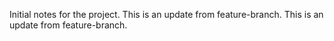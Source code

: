 Initial notes for the project.
This is an update from feature-branch.
This is an update from feature-branch.